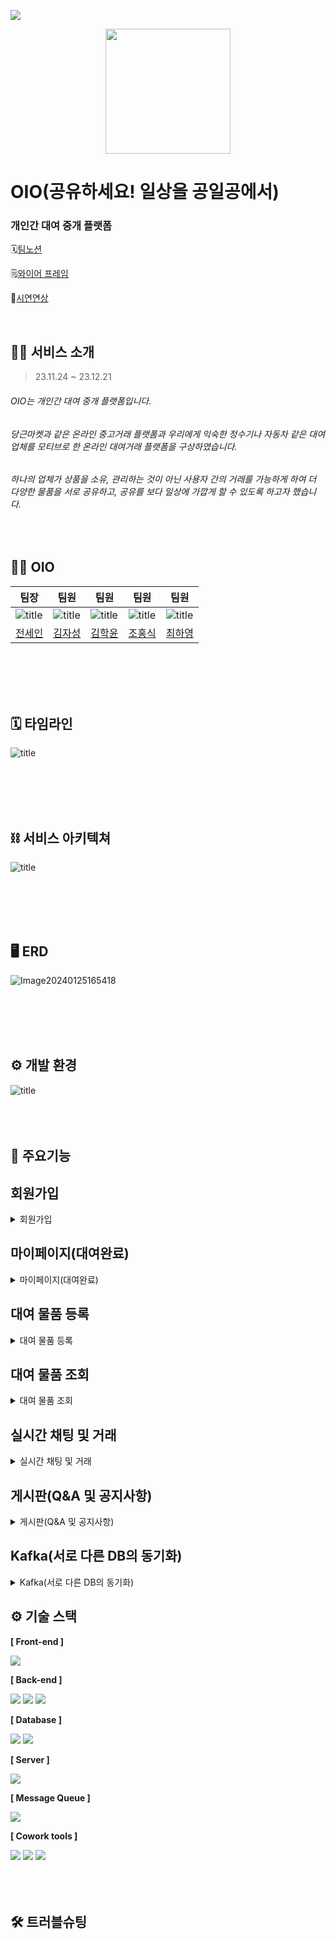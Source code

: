 
<a href="https://hits.seeyoufarm.com"><img src="https://hits.seeyoufarm.com/api/count/incr/badge.svg?url=https%3A%2F%2Fgithub.com%2FKOSA-Final-oio-project&count_bg=%2318B7BD&title_bg=%23555555&icon=&icon_color=%23E7E7E7&title=hits&edge_flat=false"/></a>

<p align=center><img src="https://velog.velcdn.com/images/khakyy/post/c94af349-2708-4fb7-ab4a-e800dd49f6da/image.png" height="200px" width="200px"></p>

# OIO(공유하세요! 일상을 공일공에서)

### 개인간 대여 중개 플랫폼

🗓️[팀노션](https://www.notion.so/sengnapersonal/Final-Project-4133fcea052e441e88d62e1c730d2d29)   


🗒️[와이어 프레임](https://www.figma.com/file/xdfx0YbGocYqKrOKNGPbWJ/%EC%99%80%EC%9D%B4%EC%96%B4-%ED%94%84%EB%A0%88%EC%9E%84?type=design&node-id=0%3A1&mode=design&t=etoNxu6l3XsywahS-1)   


🎥[시연연상](https://youtu.be/RlTI8Lz8Ly4)   

</br>

## 💁‍♀️ 서비스 소개
>23.11.24 ~ 23.12.21

###### OIO는 개인간 대여 중개 플랫폼입니다.
###### 당근마켓과 같은 온라인 중고거래 플랫폼과 우리에게 익숙한 정수기나 자동차 같은 대여업체를 모티브로 한 온라인 대여거래 플랫폼을 구상하였습니다.
###### 하나의 업체가 상품을 소유, 관리하는 것이 아닌 사용자 간의 거래를 가능하게 하여 더 다양한 물품을 서로 공유하고, 공유를 보다 일상에 가깝게 할 수 있도록 하고자 했습니다.
</br>

## 👷‍♂️ OIO

| 팀장 | 팀원 | 팀원 | 팀원 | 팀원 |
| --- | --- | --- | --- | --- |
| ![title](https://avatars.githubusercontent.com/u/73880564?v=4)  | ![title](https://avatars.githubusercontent.com/u/109050392?v=4)     | ![title](https://avatars.githubusercontent.com/u/116627270?v=4)   |![title](https://avatars.githubusercontent.com/u/76928632?v=4)   |![title](https://avatars.githubusercontent.com/u/142878178?v=4)    |
| [전세인](https://github.com/jeonsein) | [김자성](https://github.com/jaseongkim) | [김학윤](https://github.com/khakyy) | [조홍식](https://github.com/hongsikcho) | [최하영](https://github.com/h0ci) |

</br>
</br>
</br>
</br>

## 🗓️ 타임라인 
![title](https://velog.velcdn.com/images/khakyy/post/39dc1ff2-6aff-4b72-ae66-e8bd65a252b3/image.png)   

</br>
</br>
</br>
</br>

## ⛓ 서비스 아키텍쳐

![title](https://velog.velcdn.com/images/khakyy/post/340ce728-2c70-4f9c-9cd5-4c6689117839/image.png)   

</br>
</br>
</br>
</br>

## 🖥️ ERD

![Image20240125165418](https://github.com/KOSA-Final-oio-project/.github/assets/109050392/e2b9fd4c-a86f-4c0c-8406-4526cd9a9702)

</br>
</br>
</br>
</br>

## ⚙ 개발 환경
![title](https://velog.velcdn.com/images/khakyy/post/3562bcf6-2c91-46d3-bd02-c3ec969bf198/image.png)
</br>
</br>
</br>
</br>

## 📰 주요기능

## 회원가입
<details>
  <summary>회원가입</summary> 
- 설명.<br>
- 설명.<br>

![KMMFSvIv9I](https://github.com/KOSA-Final-oio-project/.github/assets/109050392/578f031f-9ff9-44fd-ad3f-9c314ba05274)
</details>

## 마이페이지(대여완료)
<details>
  <summary>마이페이지(대여완료)</summary> 
- 설명.<br>
- 설명.<br>

![XOilEvLHgf](https://github.com/KOSA-Final-oio-project/.github/assets/109050392/1f665ea1-0530-41b0-a930-3b6196caf962)
</details>

## 대여 물품 등록
<details>
  <summary>대여 물품 등록</summary> 
- 설명.<br>
- 설명.<br>
  
![ApplicationFrameHost_53kW3Wx8ay](https://github.com/KOSA-Final-oio-project/.github/assets/109050392/b8cd8147-f691-44fb-af28-9d981903be0d)
</details>

## 대여 물품 조회
<details>
  <summary>대여 물품 조회</summary> 
- 설명.<br>
- 설명.<br>
    
![1DLbFs0ChA](https://github.com/KOSA-Final-oio-project/.github/assets/109050392/f203b0ac-82f3-4170-9e45-ab22fad76a5e)
</details>

## 실시간 채팅 및 거래
<details>
  <summary>실시간 채팅 및 거래</summary> 
- 설명.<br>
- 설명.<br>

![IM0FUrfMiv](https://github.com/KOSA-Final-oio-project/.github/assets/109050392/8e0ba31f-a63b-4d87-95be-47fd732164ed)
</details>

## 게시판(Q&A 및 공지사항)
<details>
  <summary>게시판(Q&A 및 공지사항)</summary> 
- 설명.<br>
- 설명.<br>

![IxDUPJJqtp](https://github.com/KOSA-Final-oio-project/.github/assets/109050392/bf43ac8a-f947-4409-81d2-8c56b87624e6)
</details>

## Kafka(서로 다른 DB의 동기화)
<details>
  <summary>Kafka(서로 다른 DB의 동기화)</summary> 
- 설명.<br>
- 설명.<br>

![Image20240125170454](https://github.com/KOSA-Final-oio-project/.github/assets/109050392/cd0ce1dd-f7e3-43ab-9110-e2ed85678bbc)
![Image20240125163435](https://github.com/KOSA-Final-oio-project/.github/assets/109050392/f93bcb9a-f303-402a-93f2-f09bb0f3dfd0)
</details>



## ⚙ 기술 스택
**[ Front-end ]**

<img src="https://img.shields.io/badge/Vue.js-4FC08D?style=for-the-badge&logo=Vue.js&logoColor=white">

**[ Back-end ]**

<img src="https://img.shields.io/badge/Spring-6DB33F?style=for-the-badge&logo=Spring&logoColor=white"> <img src="https://img.shields.io/badge/Spring Boot-6DB33F?style=for-the-badge&logo=Spring Boot&logoColor=white"> <img src="https://img.shields.io/badge/Spring Security-6DB33F?style=for-the-badge&logo=Spring Security&logoColor=white">
    
**[ Database ]**

<img src="https://img.shields.io/badge/Oracle-F80000?style=for-the-badge&logo=Oracle&logoColor=white"> <img src="https://img.shields.io/badge/MySQL-4479A1?style=for-the-badge&logo=MySQL&logoColor=white">

**[ Server ]**

 <img src="https://img.shields.io/badge/Amazon S3-69A31?style=for-the-badge&logo=Amazon S3&logoColor=white">

 **[ Message Queue ]**

 <img src="https://img.shields.io/badge/Apache Kafka-231F20?style=for-the-badge&logo=Apache Kafka&logoColor=white">

**[ Cowork tools ]**
   
 <img src="https://img.shields.io/badge/Postman-FF6C37?style=for-the-badge&logo=Postman&logoColor=white"> <img src="https://img.shields.io/badge/Notion-000000?style=for-the-badge&logo=Notion&logoColor=white"> <img src="https://img.shields.io/badge/GitHub-181717?style=for-the-badge&logo=GitHub&logoColor=white"> 
</br>
</br>
</br>
</br>

## 🛠 트러블슈팅
